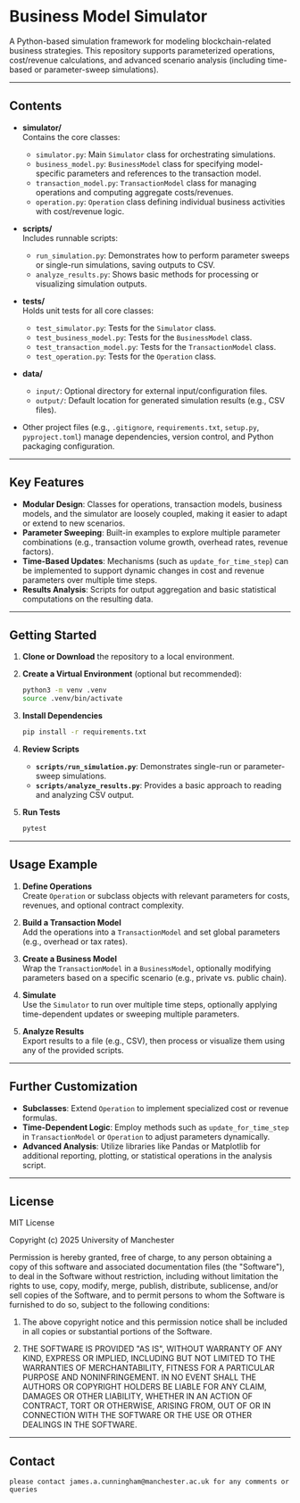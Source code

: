 # Business Model Simulator

A Python-based simulation framework for modeling blockchain-related business strategies. This repository supports parameterized operations, cost/revenue calculations, and advanced scenario analysis (including time-based or parameter-sweep simulations).

---

## Contents

- **simulator/**  
  Contains the core classes:
  - `simulator.py`: Main `Simulator` class for orchestrating simulations.
  - `business_model.py`: `BusinessModel` class for specifying model-specific parameters and references to the transaction model.
  - `transaction_model.py`: `TransactionModel` class for managing operations and computing aggregate costs/revenues.
  - `operation.py`: `Operation` class defining individual business activities with cost/revenue logic.

- **scripts/**  
  Includes runnable scripts:
  - `run_simulation.py`: Demonstrates how to perform parameter sweeps or single-run simulations, saving outputs to CSV.
  - `analyze_results.py`: Shows basic methods for processing or visualizing simulation outputs.

- **tests/**  
  Holds unit tests for all core classes:
  - `test_simulator.py`: Tests for the `Simulator` class.
  - `test_business_model.py`: Tests for the `BusinessModel` class.
  - `test_transaction_model.py`: Tests for the `TransactionModel` class.
  - `test_operation.py`: Tests for the `Operation` class.

- **data/**  
  - `input/`: Optional directory for external input/configuration files.
  - `output/`: Default location for generated simulation results (e.g., CSV files).

- Other project files (e.g., `.gitignore`, `requirements.txt`, `setup.py`, `pyproject.toml`) manage dependencies, version control, and Python packaging configuration.

---

## Key Features

- **Modular Design**: Classes for operations, transaction models, business models, and the simulator are loosely coupled, making it easier to adapt or extend to new scenarios.  
- **Parameter Sweeping**: Built-in examples to explore multiple parameter combinations (e.g., transaction volume growth, overhead rates, revenue factors).  
- **Time-Based Updates**: Mechanisms (such as `update_for_time_step`) can be implemented to support dynamic changes in cost and revenue parameters over multiple time steps.  
- **Results Analysis**: Scripts for output aggregation and basic statistical computations on the resulting data.  

---

## Getting Started

1. **Clone or Download** the repository to a local environment.  
2. **Create a Virtual Environment** (optional but recommended):
   ```bash
   python3 -m venv .venv
   source .venv/bin/activate
   ```
3. **Install Dependencies**  
   ```bash
   pip install -r requirements.txt
   ```
4. **Review Scripts**  
   - **`scripts/run_simulation.py`**: Demonstrates single-run or parameter-sweep simulations.  
   - **`scripts/analyze_results.py`**: Provides a basic approach to reading and analyzing CSV output.

5. **Run Tests**  
    ```bash
	pytest
	```

---

## Usage Example

1. **Define Operations**  
   Create `Operation` or subclass objects with relevant parameters for costs, revenues, and optional contract complexity.

2. **Build a Transaction Model**  
   Add the operations into a `TransactionModel` and set global parameters (e.g., overhead or tax rates).

3. **Create a Business Model**  
   Wrap the `TransactionModel` in a `BusinessModel`, optionally modifying parameters based on a specific scenario (e.g., private vs. public chain).

4. **Simulate**  
   Use the `Simulator` to run over multiple time steps, optionally applying time-dependent updates or sweeping multiple parameters.

5. **Analyze Results**  
   Export results to a file (e.g., CSV), then process or visualize them using any of the provided scripts.

---

## Further Customization

- **Subclasses**: Extend `Operation` to implement specialized cost or revenue formulas.  
- **Time-Dependent Logic**: Employ methods such as `update_for_time_step` in `TransactionModel` or `Operation` to adjust parameters dynamically.  
- **Advanced Analysis**: Utilize libraries like Pandas or Matplotlib for additional reporting, plotting, or statistical operations in the analysis script.

---

## License

MIT License 

Copyright (c) 2025 University of Manchester 

Permission is hereby granted, free of charge, to any person obtaining a copy of this software and associated documentation files (the "Software"), to deal in the Software without restriction, including without limitation the rights to use, copy, modify, merge, publish, distribute, sublicense, and/or sell copies of the Software, and to permit persons to whom the Software is furnished to do so, subject to the following conditions:

1. The above copyright notice and this permission notice shall be included in all copies or substantial portions of the Software.

2. THE SOFTWARE IS PROVIDED "AS IS", WITHOUT WARRANTY OF ANY KIND, EXPRESS OR IMPLIED, INCLUDING BUT NOT LIMITED TO THE WARRANTIES OF MERCHANTABILITY, FITNESS FOR A PARTICULAR PURPOSE AND NONINFRINGEMENT. IN NO EVENT SHALL THE AUTHORS OR COPYRIGHT HOLDERS BE LIABLE FOR ANY CLAIM, DAMAGES OR OTHER LIABILITY, WHETHER IN AN ACTION OF CONTRACT, TORT OR OTHERWISE, ARISING FROM, OUT OF OR IN CONNECTION WITH THE SOFTWARE OR THE USE OR OTHER DEALINGS IN THE SOFTWARE.
---

## Contact

	please contact james.a.cunningham@manchester.ac.uk for any comments or queries 
